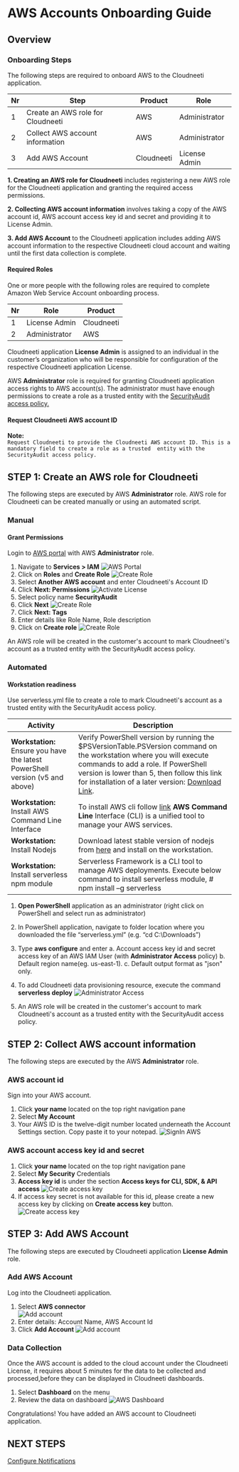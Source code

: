 # AWS Accounts Onboarding Guide
## Overview
### Onboarding Steps

The following steps are required to onboard AWS to the Cloudneeti application.

| Nr | Step                                     | Product                        | Role               |
|----|------------------------------------------|--------------------------------|--------------------|
| 1  | Create an AWS role for Cloudneeti        | AWS                            | Administrator      |
| 2  | Collect AWS account information          | AWS                            | Administrator      |
| 3  | Add AWS Account                          | Cloudneeti                     | License Admin      |

**1. Creating an AWS role for Cloudneeti** includes registering a new AWS role for the Cloudneeti application and granting the required access permissions.

**2. Collecting AWS account information** involves taking a copy of the AWS account id, AWS account access key id and secret and providing it to License Admin.

**3. Add AWS Account** to the Cloudneeti application includes adding AWS account information to the respective Cloudneeti cloud account and waiting until the first data collection is complete.


#### Required Roles
One or more people with the following roles are required to complete Amazon Web Service Account onboarding process.

| Nr | Role          | Product    |
|----|---------------|------------|
| 1  | License Admin | Cloudneeti |
| 2  | Administrator | AWS        |

Cloudneeti application **License Admin** is assigned to an individual in the customer’s organization who will be responsible for configuration of the respective Cloudneeti application License.

AWS **Administrator** role is required for granting Cloudneeti application access rights to AWS account(s). The administrator must have enough permissions to create a role as a trusted entity with the [SecurityAudit access policy.](https://docs.aws.amazon.com/IAM/latest/UserGuide/access_policies_job-functions.html#jf_security-auditor)

#### Request Cloudneeti AWS account ID
**Note:**<br>`Request Cloudneeti to provide the Cloudneeti AWS account ID. This is a mandatory field to create a role as a trusted 
entity with the SecurityAudit access policy.`

## STEP 1: Create an AWS role for Cloudneeti
The following steps are executed by AWS **Administrator** role. AWS role for Cloudneeti can be created manually or using an automated script. 

### Manual
#### Grant Permissions
Login to [AWS portal](https://console.aws.amazon.com/) with AWS **Administrator** role.

1.	Navigate to **Services > IAM**
    ![AWS Portal](.././images/amazonWebServiceAccounts/AWS_Portal.png#thumbnail)
2.	Click on **Roles** and **Create Role**
    ![Create Role](.././images/amazonWebServiceAccounts/Roles.png#thumbnail)
3.	Select **Another AWS account** and enter Cloudneeti's Account ID 
4.	Click **Next: Permissions**
     ![Activate License](.././images/amazonWebServiceAccounts/Another_AWS_Account.png#thumbnail)
5.	Select policy name **SecurityAudit**
6.	Click **Next**
    ![Create Role](.././images/amazonWebServiceAccounts/Attatch_policies.png#thumbnail)
7.	Click **Next: Tags**
8.	Enter details like Role Name, Role description
9.	Click on **Create role**
     ![Create Role](.././images/amazonWebServiceAccounts/Role_Information.png#thumbnail)

An AWS role will be created in the customer's account to mark Cloudneeti's account as a trusted entity with the SecurityAudit access policy.

### Automated
#### Workstation readiness

Use serverless.yml file to create a role to mark Cloudneeti's account as a
trusted entity with the SecurityAudit access policy.

| Activity                                                                      | Description                                              |
|-------------------------------------------------------------------------------|----------------------------------------------------------|
| **Workstation:** Ensure you have the latest PowerShell version (v5 and above) | Verify PowerShell version by running the \$PSVersionTable.PSVersion command on the workstation where you will execute commands to add a role. If PowerShell version is lower than 5, then follow this link for installation of a later version: [Download Link](https://docs.microsoft.com/en-us/powershell/scripting/install/installing-windows-powershell?view=powershell-6).                                                                                          |
| **Workstation:** Install AWS Command Line Interface                           | To install AWS cli follow [link](https://docs.aws.amazon.com/cli/latest/userguide/install-windows.html) **AWS Command Line** Interface (CLI) is a unified tool to manage your AWS services.             |
| **Workstation:** Install Nodejs                                               | Download latest stable version of nodejs from [here](https://nodejs.org/en/) and install on the workstation.                                                                                            |
| **Workstation:** Install serverless npm module                                | Serverless Framework is a CLI tool to manage AWS deployments. Execute below command to install serverless module, \# npm install –g serverless                                                           |

1.  **Open PowerShell** application as an administrator (right click on PowerShell
    and select run as administrator)
2.  In PowerShell application, navigate to folder location where you downloaded
    the file “serverless.yml” (e.g. “cd C:\\Downloads”)
3.  Type **aws configure** and enter
    a.  Account access key id and secret access key of an AWS IAM User (with
        **Administrator Access** policy)
    b.  Default region name(eg. us-east-1).
    c.  Default output format as "json" only.

4.  To add Cloudneeti data provisioning resource, execute the command
    **serverless deploy**
    ![Administrator Access](.././images/amazonWebServiceAccounts/Serverless_Deploy.png#thumbnail)
5.  An AWS role will be created in the customer's account to mark Cloudneeti's
    account as a trusted entity with the SecurityAudit access policy.

## STEP 2: Collect AWS account information
The following steps are executed by the AWS **Administrator** role.

### AWS account id 
Sign into your AWS account.

1.	Click **your name** located on the top right navigation pane
2.	Select **My Account**
3.	Your AWS ID is the twelve-digit number located underneath the Account Settings section. Copy paste it to your notepad.
    ![SignIn AWS](.././images/amazonWebServiceAccounts/AWS_Management_Console.png#thumbnail)

### AWS account access key id and secret 

1.	Click **your name** located on the top right navigation pane
2.	Select **My Security** Credentials 
3.	**Access key id** is under the section **Access keys for CLI, SDK, & API access**
    ![Create access key](.././images/amazonWebServiceAccounts/AWS_Account_Access_Key.png#thumbnail)
4.	If access key secret is not available for this id, please create a new access key by clicking on **Create access key** button.
    ![Create access key](.././images/amazonWebServiceAccounts/Access_Key_Success.png#thumbnail)

## STEP 3: Add AWS Account
The following steps are executed by Cloudneeti application **License Admin** role.

### Add AWS Account
Log into the Cloudneeti application.

1.	Select **AWS connector**  
    ![Add account](.././images/amazonWebServiceAccounts/Connector_Type.png#thumbnail)
2.	Enter details: Account Name, AWS Account Id
3.	Click **Add Account**
    ![Add account](.././images/amazonWebServiceAccounts/Add_Account.png#thumbnail)


### Data Collection
Once the AWS account is added to the cloud account under the Cloudneeti License, it requires about 5 minutes for the data to be collected and processed,before they can be displayed in Cloudneeti dashboards. 

1.	Select **Dashboard** on the menu
2.	Review the data on dashboard
    ![AWS Dashboard](.././images/amazonWebServiceAccounts/AWS-Account_Dashboard.png#thumbnail)

Congratulations! You have added an AWS account to Cloudneeti application.

## NEXT STEPS

[Configure Notifications](../../administratorGuide/configureNotifications/)